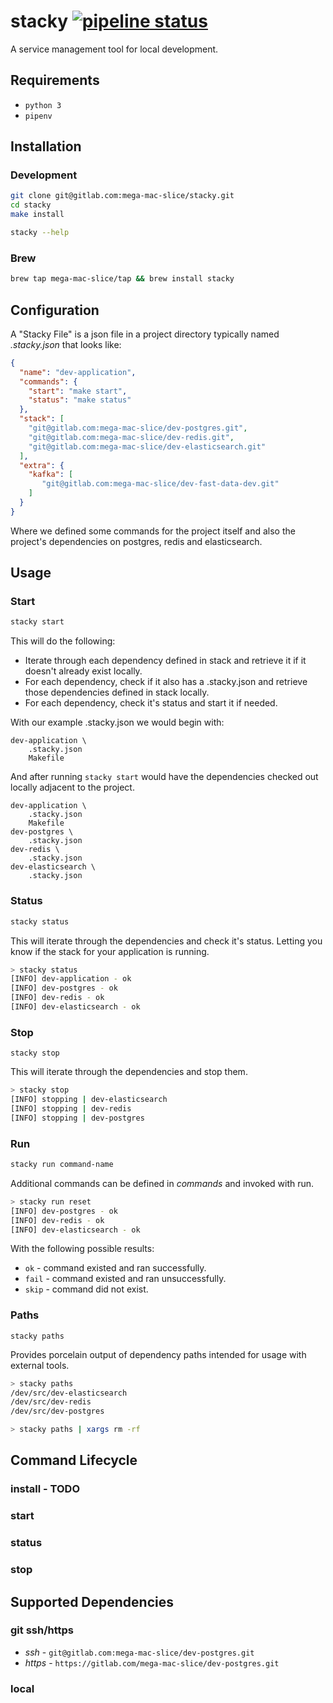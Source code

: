 # stacky [![pipeline status](https://gitlab.com/mega-mac-slice/stacky/badges/master/pipeline.svg)](https://gitlab.com/mega-mac-slice/stacky/commits/master)

A service management tool for local development.

## Requirements
- `python 3`
- `pipenv`

## Installation
### Development
```bash
git clone git@gitlab.com:mega-mac-slice/stacky.git
cd stacky
make install

stacky --help
```
### Brew
```bash
brew tap mega-mac-slice/tap && brew install stacky
```

## Configuration 
A "Stacky File" is a json file in a project directory typically named _.stacky.json_ that looks like:
```json
{
  "name": "dev-application",
  "commands": {
    "start": "make start",
    "status": "make status"
  },
  "stack": [
    "git@gitlab.com:mega-mac-slice/dev-postgres.git",
    "git@gitlab.com:mega-mac-slice/dev-redis.git",
    "git@gitlab.com:mega-mac-slice/dev-elasticsearch.git"
  ],
  "extra": {
    "kafka": [
       "git@gitlab.com:mega-mac-slice/dev-fast-data-dev.git"
    ]
  }
}
```
Where we defined some commands for the project itself and also the project's dependencies on postgres, redis and elasticsearch.

## Usage
### Start
```bash
stacky start
```
This will do the following:
- Iterate through each dependency defined in stack and retrieve it if it doesn't already exist locally.
- For each dependency, check if it also has a .stacky.json and retrieve those dependencies defined in stack locally.
- For each dependency, check it's status and start it if needed.

With our example .stacky.json we would begin with:
```text
dev-application \
    .stacky.json
    Makefile
```
And after running `stacky start` would have the dependencies checked out locally adjacent to the project.
```text
dev-application \
    .stacky.json
    Makefile
dev-postgres \
    .stacky.json
dev-redis \
    .stacky.json
dev-elasticsearch \ 
    .stacky.json
```

### Status
```bash
stacky status
```
This will iterate through the dependencies and check it's status. Letting you know if the stack for your application is running.
```bash
> stacky status
[INFO] dev-application - ok
[INFO] dev-postgres - ok
[INFO] dev-redis - ok
[INFO] dev-elasticsearch - ok
```

### Stop
```text
stacky stop
```
This will iterate through the dependencies and stop them.
```bash
> stacky stop
[INFO] stopping | dev-elasticsearch
[INFO] stopping | dev-redis
[INFO] stopping | dev-postgres
```

### Run
```bash
stacky run command-name
```
Additional commands can be defined in _commands_ and invoked with run.
```bash
> stacky run reset
[INFO] dev-postgres - ok
[INFO] dev-redis - ok
[INFO] dev-elasticsearch - ok
```
With the following possible results:
- `ok` - command existed and ran successfully.
- `fail` - command existed and ran unsuccessfully.
- `skip` - command did not exist.

###  Paths
```text
stacky paths
```
Provides porcelain output of dependency paths intended for usage with external tools.
```bash
> stacky paths
/dev/src/dev-elasticsearch
/dev/src/dev-redis
/dev/src/dev-postgres

> stacky paths | xargs rm -rf
```


## Command Lifecycle
### install - TODO
### start
### status
### stop

## Supported Dependencies
### git ssh/https
- _ssh_ - `git@gitlab.com:mega-mac-slice/dev-postgres.git`
- _https_ - `https://gitlab.com/mega-mac-slice/dev-postgres.git`

### local 


